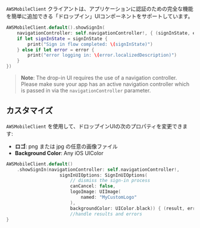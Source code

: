 `AWSMobileClient` クライアントは、アプリケーションに認証のための完全な機能を簡単に追加できる「ドロップイン」UIコンポーネントをサポートしています。

```swift
AWSMobileClient.default().showSignIn(
    navigationController: self.navigationController!, { (signInState, error) in
    if let signInState = signInState {
        print("Sign in flow completed: \(signInState)")
    } else if let error = error {
        print("error logging in: \(error.localizedDescription)")
    }
})
```

> **Note**: The drop-in UI requires the use of a navigation controller. Please make sure your app has an active navigation controller which is passed in via the `navigationController` parameter.

## カスタマイズ

`AWSMobileClient` を使用して、ドロップインUIの次のプロパティを変更できます:
- **ロゴ**: png または jpg の任意の画像ファイル
- **Background Color**: Any iOS UIColor

```swift
AWSMobileClient.default()
    .showSignIn(navigationController: self.navigationController!,
                    signInUIOptions: SignInUIOptions(
                        // dismiss the sign-in process
                        canCancel: false,
                        logoImage: UIImage(
                            named: "MyCustomLogo"
                        ),
                        backgroundColor: UIColor.black)) { (result, err) in
                        //handle results and errors               
}
```